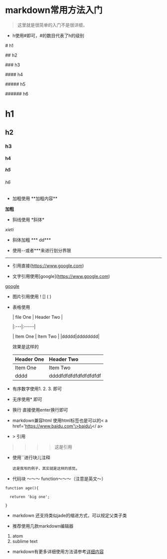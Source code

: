 # markdown常用方法入门
> 这里就是很简单的入门不是很详细，

* h使用#即可，#的数目代表了h的级别

 \# h1  
 
 \## h2
 
 \### h3
 
 \#### h4
 
 \##### h5
 
 \###### h6
 
 
 # h1 
 
 ## h2
 
 ### h3
 
 #### h4
 
 ##### h5
 
 ###### h6



* 加粗使用 \*\*加粗内容**

 **加粗**


* 斜线使用 \*斜体\*

 *xieti*

* 斜体加粗 \*\*\* dd\***



* 使用\--或者\***来进行划分界限

***



* 引用直接(https://www.google.com)


* 文字引用使用\[google](https://www.google.com)

 [google](https://www.google.com)


* 图片引用使用 \! \[\] \( \)


* 表格使用




   | file One     | Header Two     |

  \|:---|:-----|

  | Item One       | Item Two       |
  |ddddd|dddddddd|

  效果是这样的
  

  | Header One     | Header Two     |
  | :--------|:-----------|
  | Item One       | Item Two       |
  |dddd|ddddfdfdfdfdfdfdfdfdf|

* 有序数字使用1. 2. 3. 即可

* 无序使用\*  即可

* 换行 直接使用enter换行即可

* markdown兼容html 使用html标签也是可以的< a href='https://www.baidu.com'\>baidu\</ a>
* \> 引用
> >>> 这是引用
* 使用``进行块儿注释

  `这是我写的例子，其实就是这样的感觉`。


* 代码块 ～～～ function～～～（注意是英文～）

~~~
function age(){

  returen 'big one';

}
~~~

* markdown 还支持类似jade的缩进方式，可以规定父类子类


* 推荐使用几款markdown编辑器

 1. atom
 2. sublime text

* markdown有更多详细使用方法请参考[详细内容](http://daringfireball.net/projects/markdown/syntax)
